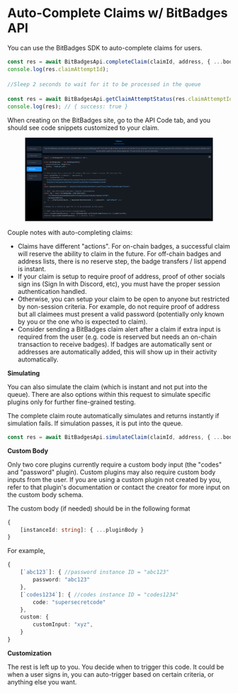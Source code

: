 # Auto-Complete Claims w/ BitBadges API

You can use the BitBadges SDK to auto-complete claims for users.

```typescript
const res = await BitBadgesApi.completeClaim(claimId, address, { ...body });
console.log(res.claimAttemptId);

//Sleep 2 seconds to wait for it to be processed in the queue

const res = await BitBadgesApi.getClaimAttemptStatus(res.claimAttemptId);
console.log(res); // { success: true }
```

When creating on the BitBadges site, go to the API Code tab, and you should see code snippets customized to your claim.

<figure><img src="../../../.gitbook/assets/image (119).png" alt=""><figcaption></figcaption></figure>

Couple notes with auto-completing claims:

* Claims have different "actions". For on-chain badges, a successful claim will reserve the ability to claim in the future. For off-chain badges and address lists, there is no reserve step, the badge transfers / list append is instant.
* If your claim is setup to require proof of address, proof of other socials sign ins (Sign In with Discord, etc), you must have the proper session authentication handled.
* Otherwise, you can setup your claim to be open to anyone but restricted by non-session criteria. For example, do not require proof of address but all claimees must present a valid password (potentially only known by you or the one who is expected to claim).
* Consider sending a BitBadges claim alert after a claim if extra input is required from the user (e.g. code is reserved but needs an on-chain transaction to receive badges). If badges are automatically sent or addresses are automatically added, this will show up in their activity automatically.

**Simulating**

You can also simulate the claim (which is instant and not put into the queue). There are also options within this request to simulate specific plugins only for further fine-grained testing.&#x20;

The complete claim route automatically simulates and returns instantly if simulation fails. If simulation passes, it is put into the queue.

```typescript
const res = await BitBadgesApi.simulateClaim(claimId, address, { ...body });
```

**Custom Body**

Only two core plugins currently require a custom body input (the "codes" and "password" plugin). Custom plugins may also require custom body inputs from the user. If you are using a custom plugin not created by you, refer to that plugin's documentation or contact the creator for more input on the custom body schema.

The custom body (if needed) should be in the following format

```typescript
{
    [instanceId: string]: { ...pluginBody }
}
```

For example,

```typescript
{
    [`abc123`]: { //password instance ID = "abc123"
        password: "abc123"
    },
    [`codes1234`]: { //codes instance ID = "codes1234"
        code: "supersecretcode"
    },
    custom: {
        customInput: "xyz",
    }
}
```

**Customization**

The rest is left up to you. You decide when to trigger this code. It could be when a user signs in, you can auto-trigger based on certain criteria, or anything else you want.
